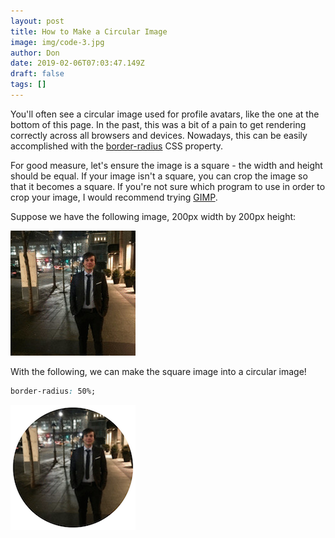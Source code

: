 ```yaml
---
layout: post
title: How to Make a Circular Image
image: img/code-3.jpg
author: Don
date: 2019-02-06T07:03:47.149Z
draft: false
tags: []
---
```


You'll often see a circular image used for profile avatars, like the one at the bottom
of this page. In the past, this was a bit of a pain to get rendering correctly across
all browsers and devices. Nowadays, this can be easily accomplished with the 
<a href="https://developer.mozilla.org/en-US/docs/Web/CSS/border-radius" target="_blank">border-radius</a>
CSS property.

For good measure, let's ensure the image is a square - the width and height should be equal. If your image
isn't a square, you can crop the image so that it becomes a square. If you're not sure which program to use
in order to crop your image, I would recommend trying <a href="https://www.gimp.org/" target="_blank">GIMP</a>.

Suppose we have the following image, 200px width by 200px height:


![Profile Image](img/profile.jpeg)


With the following, we can make the square image into a circular image!

```css
border-radius: 50%;
```

![Profile Image Circular](img/profile-circular.png)
